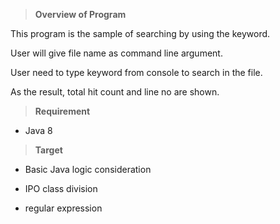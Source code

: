>**Overview of Program**

This program is the sample of searching by using the keyword.

User will give file name as command line argument.

User need to type keyword from console to search in the file.

As the result, total hit count and line no are shown.


>**Requirement** 

 - Java 8


>**Target** 

 - Basic Java logic consideration
 
 - IPO class division
 
 - regular expression
